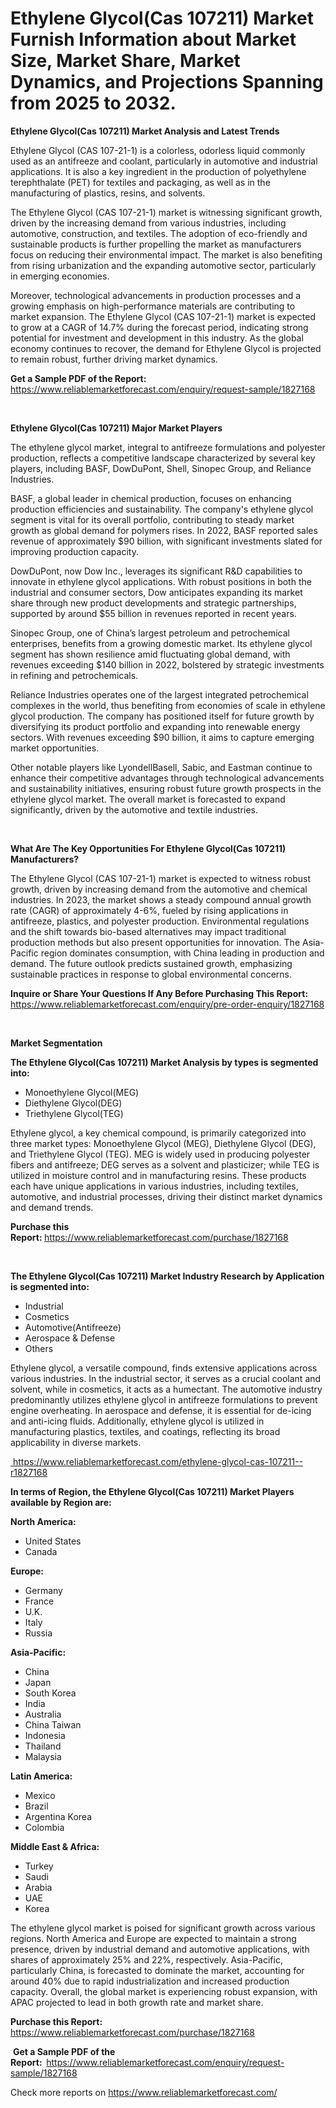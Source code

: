 <p><h1>Ethylene Glycol(Cas 107211) Market Furnish Information about Market Size, Market Share, Market Dynamics, and Projections Spanning from 2025 to 2032.</h1></p><p><strong>Ethylene Glycol(Cas 107211) Market Analysis and Latest Trends</strong></p>
<p><p>Ethylene Glycol (CAS 107-21-1) is a colorless, odorless liquid commonly used as an antifreeze and coolant, particularly in automotive and industrial applications. It is also a key ingredient in the production of polyethylene terephthalate (PET) for textiles and packaging, as well as in the manufacturing of plastics, resins, and solvents. </p><p>The Ethylene Glycol (CAS 107-21-1) market is witnessing significant growth, driven by the increasing demand from various industries, including automotive, construction, and textiles. The adoption of eco-friendly and sustainable products is further propelling the market as manufacturers focus on reducing their environmental impact. The market is also benefiting from rising urbanization and the expanding automotive sector, particularly in emerging economies.</p><p>Moreover, technological advancements in production processes and a growing emphasis on high-performance materials are contributing to market expansion. The Ethylene Glycol (CAS 107-21-1) market is expected to grow at a CAGR of 14.7% during the forecast period, indicating strong potential for investment and development in this industry. As the global economy continues to recover, the demand for Ethylene Glycol is projected to remain robust, further driving market dynamics.</p></p>
<p><strong>Get a Sample PDF of the Report:&nbsp;</strong> <a href="https://www.reliablemarketforecast.com/enquiry/request-sample/1827168?utm_campaign=2723&utm_medium=2&utm_source=Github&utm_content=ia&utm_term=03042025&utm_id=ethylene-glycolcas-107211">https://www.reliablemarketforecast.com/enquiry/request-sample/1827168</a></p>
<p>&nbsp;</p>
<p><strong>Ethylene Glycol(Cas 107211) Major Market Players</strong></p>
<p><p>The ethylene glycol market, integral to antifreeze formulations and polyester production, reflects a competitive landscape characterized by several key players, including BASF, DowDuPont, Shell, Sinopec Group, and Reliance Industries. </p><p>BASF, a global leader in chemical production, focuses on enhancing production efficiencies and sustainability. The company's ethylene glycol segment is vital for its overall portfolio, contributing to steady market growth as global demand for polymers rises. In 2022, BASF reported sales revenue of approximately $90 billion, with significant investments slated for improving production capacity.</p><p>DowDuPont, now Dow Inc., leverages its significant R&D capabilities to innovate in ethylene glycol applications. With robust positions in both the industrial and consumer sectors, Dow anticipates expanding its market share through new product developments and strategic partnerships, supported by around $55 billion in revenues reported in recent years.</p><p>Sinopec Group, one of China’s largest petroleum and petrochemical enterprises, benefits from a growing domestic market. Its ethylene glycol segment has shown resilience amid fluctuating global demand, with revenues exceeding $140 billion in 2022, bolstered by strategic investments in refining and petrochemicals.</p><p>Reliance Industries operates one of the largest integrated petrochemical complexes in the world, thus benefiting from economies of scale in ethylene glycol production. The company has positioned itself for future growth by diversifying its product portfolio and expanding into renewable energy sectors. With revenues exceeding $90 billion, it aims to capture emerging market opportunities.</p><p>Other notable players like LyondellBasell, Sabic, and Eastman continue to enhance their competitive advantages through technological advancements and sustainability initiatives, ensuring robust future growth prospects in the ethylene glycol market. The overall market is forecasted to expand significantly, driven by the automotive and textile industries.</p></p>
<p>&nbsp;</p>
<p><strong>What Are The Key Opportunities For Ethylene Glycol(Cas 107211) Manufacturers?</strong></p>
<p><p>The Ethylene Glycol (CAS 107-21-1) market is expected to witness robust growth, driven by increasing demand from the automotive and chemical industries. In 2023, the market shows a steady compound annual growth rate (CAGR) of approximately 4-6%, fueled by rising applications in antifreeze, plastics, and polyester production. Environmental regulations and the shift towards bio-based alternatives may impact traditional production methods but also present opportunities for innovation. The Asia-Pacific region dominates consumption, with China leading in production and demand. The future outlook predicts sustained growth, emphasizing sustainable practices in response to global environmental concerns.</p></p>
<p><strong>Inquire or Share Your Questions If Any Before Purchasing This Report:</strong> <a href="https://www.reliablemarketforecast.com/enquiry/pre-order-enquiry/1827168?utm_campaign=2723&utm_medium=2&utm_source=Github&utm_content=ia&utm_term=03042025&utm_id=ethylene-glycolcas-107211">https://www.reliablemarketforecast.com/enquiry/pre-order-enquiry/1827168</a></p>
<p>&nbsp;</p>
<p><strong>Market Segmentation</strong></p>
<p><strong>The Ethylene Glycol(Cas 107211) Market Analysis by types is segmented into:</strong></p>
<p><ul><li>Monoethylene Glycol(MEG)</li><li>Diethylene Glycol(DEG)</li><li>Triethylene Glycol(TEG)</li></ul></p>
<p><p>Ethylene glycol, a key chemical compound, is primarily categorized into three market types: Monoethylene Glycol (MEG), Diethylene Glycol (DEG), and Triethylene Glycol (TEG). MEG is widely used in producing polyester fibers and antifreeze; DEG serves as a solvent and plasticizer; while TEG is utilized in moisture control and in manufacturing resins. These products each have unique applications in various industries, including textiles, automotive, and industrial processes, driving their distinct market dynamics and demand trends.</p></p>
<p><strong>Purchase this Report:&nbsp;</strong><a href="https://www.reliablemarketforecast.com/purchase/1827168?utm_campaign=2723&utm_medium=2&utm_source=Github&utm_content=ia&utm_term=03042025&utm_id=ethylene-glycolcas-107211">https://www.reliablemarketforecast.com/purchase/1827168</a></p>
<p>&nbsp;</p>
<p><strong>The Ethylene Glycol(Cas 107211) Market Industry Research by Application is segmented into:</strong></p>
<p><ul><li>Industrial</li><li>Cosmetics</li><li>Automotive(Antifreeze)</li><li>Aerospace & Defense</li><li>Others</li></ul></p>
<p><p>Ethylene glycol, a versatile compound, finds extensive applications across various industries. In the industrial sector, it serves as a crucial coolant and solvent, while in cosmetics, it acts as a humectant. The automotive industry predominantly utilizes ethylene glycol in antifreeze formulations to prevent engine overheating. In aerospace and defense, it is essential for de-icing and anti-icing fluids. Additionally, ethylene glycol is utilized in manufacturing plastics, textiles, and coatings, reflecting its broad applicability in diverse markets.</p></p>
<p><a href="https://www.reliablemarketforecast.com/ethylene-glycol-cas-107211--r1827168?utm_campaign=2723&utm_medium=2&utm_source=Github&utm_content=ia&utm_term=03042025&utm_id=ethylene-glycolcas-107211">&nbsp;https://www.reliablemarketforecast.com/ethylene-glycol-cas-107211--r1827168</a></p>
<p><strong>In terms of Region, the Ethylene Glycol(Cas 107211) Market Players available by Region are:</strong></p>
<p>
    <p> <strong> North America: </strong>
        <ul>
            <li>United States</li>
            <li>Canada</li>
        </ul>
        </p> 
    <p> <strong> Europe: </strong>
        <ul>
            <li>Germany</li>
            <li>France</li>
            <li>U.K.</li>
            <li>Italy</li>
            <li>Russia</li>
        </ul>
        </p> 
    <p> <strong> Asia-Pacific: </strong>
        <ul>
            <li>China</li>
            <li>Japan</li>
            <li>South Korea</li>
            <li>India</li>
            <li>Australia</li>
            <li>China Taiwan</li>
            <li>Indonesia</li>
            <li>Thailand</li>
            <li>Malaysia</li>
        </ul>
        </p> 
    <p> <strong> Latin America: </strong>
        <ul>
            <li>Mexico</li>
            <li>Brazil</li>
            <li>Argentina Korea</li>
            <li>Colombia</li>
        </ul>
        </p> 
    <p> <strong> Middle East & Africa: </strong>
        <ul>
            <li>Turkey</li>
            <li>Saudi</li>
            <li>Arabia</li>
            <li>UAE</li>
            <li>Korea</li>
        </ul>
    </p>
    </p>
<p><p>The ethylene glycol market is poised for significant growth across various regions. North America and Europe are expected to maintain a strong presence, driven by industrial demand and automotive applications, with shares of approximately 25% and 22%, respectively. Asia-Pacific, particularly China, is forecasted to dominate the market, accounting for around 40% due to rapid industrialization and increased production capacity. Overall, the global market is experiencing robust expansion, with APAC projected to lead in both growth rate and market share.</p></p>
<p><strong>Purchase this Report: </strong><a href="https://www.reliablemarketforecast.com/purchase/1827168?utm_campaign=2723&utm_medium=2&utm_source=Github&utm_content=ia&utm_term=03042025&utm_id=ethylene-glycolcas-107211">https://www.reliablemarketforecast.com/purchase/1827168</a></p>
<p>&nbsp;<strong>Get a Sample PDF of the Report:&nbsp;&nbsp;</strong><a href="https://www.reliablemarketforecast.com/enquiry/request-sample/1827168?utm_campaign=2723&utm_medium=2&utm_source=Github&utm_content=ia&utm_term=03042025&utm_id=ethylene-glycolcas-107211">https://www.reliablemarketforecast.com/enquiry/request-sample/1827168</a></p>
<p><strong></strong></p>
<p>Check more reports on <a href="https://www.reliablemarketforecast.com/?utm_campaign=2723&utm_medium=2&utm_source=Github&utm_content=ia&utm_term=03042025&utm_id=ethylene-glycolcas-107211">https://www.reliablemarketforecast.com/</a></p>